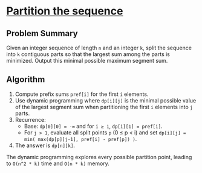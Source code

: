 # [Partition the sequence](https://www.spoj.com/problems/SEQPAR/)

## Problem Summary
Given an integer sequence of length `n` and an integer `k`, split the sequence into `k` contiguous parts so that the largest sum among the parts is minimized. Output this minimal possible maximum segment sum.

## Algorithm
1. Compute prefix sums `pref[i]` for the first `i` elements.
2. Use dynamic programming where `dp[i][j]` is the minimal possible value of the largest segment sum when partitioning the first `i` elements into `j` parts.
3. Recurrence:
   - Base: `dp[0][0] = -∞` and for `i ≥ 1`, `dp[i][1] = pref[i]`.
   - For `j > 1`, evaluate all split points `p` (0 ≤ p < i) and set
     `dp[i][j] = min( max(dp[p][j-1], pref[i] - pref[p]) )`.
4. The answer is `dp[n][k]`.

The dynamic programming explores every possible partition point, leading to `O(n^2 * k)` time and `O(n * k)` memory.
